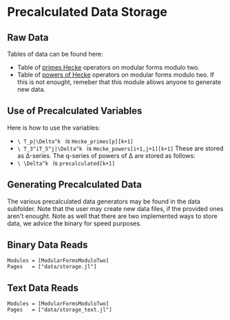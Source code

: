 # Precalculated Data Storage

## Raw Data
Tables of data can be found here:
* Table of [primes Hecke](../tables/Hecke_primes_table.html) operators on modular forms modulo two.
* Table of [powers of Hecke](../tables/Hecke_powers_table_capped.html) operators on modular forms modulo two.
If this is not enought, remeber that this module allows anyone to generate new data.

## Use of Precalculated Variables
Here is how to use the variables:
- ``\ T_p|\Delta^k `` is `Hecke_primes[p][k+1]`
- ``\ T_3^iT_5^j|\Delta^k `` is `Hecke_powers[i+1,j+1][k+1]`
These are stored as Δ-series.
The q-series of powers of Δ are stored as follows:
- ``\ \Delta^k `` is `precalculated[k+1]`

## Generating Precalculated Data
The various precalculated data generators may be found in the data subfolder.
Note that the user may create new data files, if the provided ones aren't enought.
Note as well that there are two implemented ways to store data, we advice the binary for speed purposes.

## Binary Data Reads
```@autodocs
Modules = [ModularFormsModuloTwo]
Pages   = ["data/storage.jl"]
```


## Text Data Reads
```@autodocs
Modules = [ModularFormsModuloTwo]
Pages   = ["data/storage_text.jl"]
```

